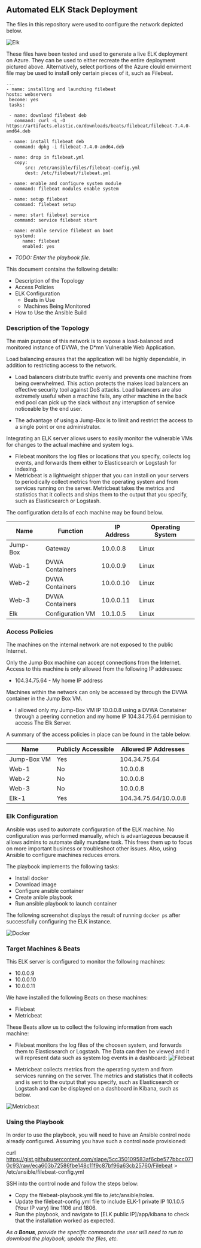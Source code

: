 ## Automated ELK Stack Deployment

The files in this repository were used to configure the network depicted below.

![Elk](https://github.com/JasonTorre/Cybersecurity-MyProject-1/blob/main/Diagrams/Elk%20Stack%20Diagram.jpg)

These files have been tested and used to generate a live ELK deployment on Azure. They can be used to either recreate the entire deployment pictured above. Alternatively, select portions of the Azure clould envirment file may be used to install only certain pieces of it, such as Filebeat.

 ```
 ---
- name: installing and launching filebeat
 hosts: webservers
  become: yes
  tasks:

  - name: download filebeat deb
    command: curl -L -O https://artifacts.elastic.co/downloads/beats/filebeat/filebeat-7.4.0-amd64.deb

  - name: install filebeat deb
    command: dpkg -i filebeat-7.4.0-amd64.deb

  - name: drop in filebeat.yml
    copy:
        src: /etc/ansible/files/filebeat-config.yml
        dest: /etc/filebeat/filebeat.yml

  - name: enable and configure system module
    command: filebeat modules enable system

  - name: setup filebeat
    command: filebeat setup

  - name: start filebeat service
    command: service filebeat start

  - name: enable service filebeat on boot                                                                         
    systemd:                                                                                                                              	
       name: filebeat                                                                                         	            
       enabled: yes      
``` 
 
 - _TODO: Enter the playbook file._

This document contains the following details:
- Description of the Topology
- Access Policies
- ELK Configuration
  - Beats in Use
  - Machines Being Monitored
- How to Use the Ansible Build


### Description of the Topology

The main purpose of this network is to expose a load-balanced and monitored instance of DVWA, the D*mn Vulnerable Web Application.

Load balancing ensures that the application will be highly dependable, in addition to restricting access to the network. 

- Load balancers distribute traffic evenly and prevents one machine from being overwhelmed. This action protects the makes load balancers an effective security tool against DoS attacks. Load balancers are also extremely useful when a machine fails, any other machine in the back end pool can pick up the slack without any interuption of service noticeable by the end user.

- The advantage of using a Jump-Box is to limit and restrict the access to a single point or one administrator.

Integrating an ELK server allows users to easily monitor the vulnerable VMs for changes to the actual machine and system logs.
-  Filebeat monitors the log files or locations that you specify, collects log events, and forwards them either to Elasticsearch or Logstash for indexing.
- Metricbeat is a lightweight shipper that you can install on your servers to periodically collect metrics from the operating system and from services running on the server. Metricbeat takes the metrics and statistics that it collects and ships them to the output that you specify, such as Elasticsearch or Logstash.

The configuration details of each machine may be found below.

| Name     | Function         | IP Address | Operating System |
|----------|------------------|------------|------------------|
| Jump-Box | Gateway          | 10.0.0.8   | Linux            |
| Web-1    | DVWA Containers  | 10.0.0.9   | Linux            |
| Web-2    | DVWA Containers  | 10.0.0.10  | Linux            |
| Web-3    | DVWA Containers  | 10.0.0.11  | Linux            |
| Elk      | Configuration VM | 10.1.0.5   | Linux            |

### Access Policies

The machines on the internal network are not exposed to the public Internet. 

Only the Jump Box machine can accept connections from the Internet. Access to this machine is only allowed from the following IP addresses:

- 104.34.75.64 - My home IP address

Machines within the network can only be accessed by through the DVWA container in the Jump Box VM.
- I allowed only my Jump-Box VM IP 10.0.0.8 using a DVWA Conatainer through a peering connetion and my home IP 104.34.75.64 permision to access The Elk Server. 

A summary of the access policies in place can be found in the table below.

| Name        | Publicly Accessible | Allowed IP Addresses  |
|-------------|---------------------|-----------------------|
| Jump-Box VM | Yes                 | 104.34.75.64          |
| Web-1       | No                  | 10.0.0.8              |
| Web-2       | No                  | 10.0.0.8              |
| Web-3       | No                  | 10.0.0.8              |
| Elk-1       | Yes                 | 104.34.75.64/10.0.0.8 |

### Elk Configuration

Ansible was used to automate configuration of the ELK machine. No configuration was performed manually, which is advantageous because it allows admins to automate daily mundane task. This frees them up to focus on more important business or troubleshoot other issues. Also, using Ansible to configure machines reduces errors.

The playbook implements the following tasks:
- Install docker
- Download image
- Configure ansible container
- Create anible playbook
- Run ansible playbook to launch container

The following screenshot displays the result of running `docker ps` after successfully configuring the ELK instance.

![Docker](https://github.com/JasonTorre/Cybersecurity-MyProject-1/blob/main/Pictures/Docker_PS.PNG)

### Target Machines & Beats
This ELK server is configured to monitor the following machines:
- 10.0.0.9
- 10.0.0.10
- 10.0.0.11

We have installed the following Beats on these machines:
- Filebeat
- Metricbeat

These Beats allow us to collect the following information from each machine:
- Filebeat monitors the log files of the choosen system, and forwards them to Elasticsearch or Logstash. The Data can then be viewed and it will represent data such as system log events in a dashboard:
![Filebeat](https://github.com/JasonTorre/Cybersecurity-MyProject-1/blob/main/Pictures/Filebeats.PNG)

- Metricbeat collects metrics from the operating system and from services running on the server. The metrics and statistics that it collects and is sent to the output that you specify, such as Elasticsearch or Logstash and can be displayed on a dashboard in Kibana, such as below.

![Metricbeat](https://github.com/JasonTorre/Cybersecurity-MyProject-1/blob/main/Pictures/MetricBeat.PNG)


### Using the Playbook
In order to use the playbook, you will need to have an Ansible control node already configured. Assuming you have such a control node provisioned: 

curl https://gist.githubusercontent.com/slape/5cc350109583af6cbe577bbcc0710c93/raw/eca603b72586fbe148c11f9c87bf96a63cb25760/Filebeat > /etc/ansible/filebeat-config.yml

SSH into the control node and follow the steps below:
- Copy the filebeat-playbook.yml file to /etc/ansible/roles.
- Update the filebeat-config.yml file to include ELK-1 private IP 10.1.0.5 (Your IP vary) line 1106 and 1806.
- Run the playbook, and navigate to [ELK public IP]/app/kibana to check that the installation worked as expected.



_As a **Bonus**, provide the specific commands the user will need to run to download the playbook, update the files, etc._
